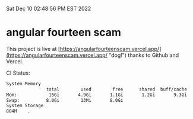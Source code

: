 Sat Dec 10 02:48:56 PM EST 2022

# angular fourteen scam


This project is live at [https://angularfourteenscam.vercel.app/](https://angularfourteenscam.vercel.app/ "dog!") thanks to Github and Vercel.

CI Status: 

```bash
System Memory
               total        used        free      shared  buff/cache   available
Mem:            15Gi       4.9Gi       1.1Gi       1.2Gi       9.3Gi       8.8Gi
Swap:          8.0Gi        13Mi       8.0Gi
System Storage
804M	.
```
```bash
